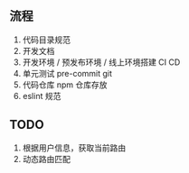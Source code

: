 ## 流程

1. 代码目录规范
2. 开发文档
3. 开发环境 / 预发布环境 / 线上环境搭建 CI CD
4. 单元测试 pre-commit git
5. 代码仓库 npm 仓库存放
6. eslint 规范

## TODO

1. 根据用户信息，获取当前路由
2. 动态路由匹配
